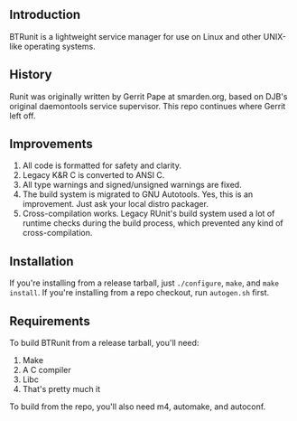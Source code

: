## Introduction ##

BTRunit is a lightweight service manager for use on Linux and other UNIX-like
operating systems.

## History ##

Runit was originally written by Gerrit Pape at smarden.org, based on DJB's
original daemontools service supervisor. This repo continues where Gerrit
left off.

## Improvements ##

1. All code is formatted for safety and clarity.
2. Legacy K&R C is converted to ANSI C.
3. All type warnings and signed/unsigned warnings are fixed.
4. The build system is migrated to GNU Autotools. Yes, this is
   an improvement. Just ask your local distro packager.
5. Cross-compilation works. Legacy RUnit's build system used a lot
   of runtime checks during the build process, which prevented any
   kind of cross-compilation.

## Installation ##

If you're installing from a release tarball, just `./configure`, `make`,
and `make install`. If you're installing from a repo checkout, run
`autogen.sh` first.

## Requirements ##

To build BTRunit from a release tarball, you'll need:

1. Make
2. A C compiler
3. Libc
4. That's pretty much it

To build from the repo, you'll also need m4, automake, and autoconf.
